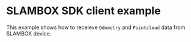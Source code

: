 # SLAMBOX SDK client example
This example shows how to receieve `Odometry` and `Pointcloud` data from SLAMBOX device.

